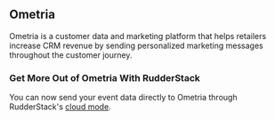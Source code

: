 ## Ometria

Ometria is a customer data and marketing platform that helps retailers increase CRM revenue by sending personalized marketing messages throughout the customer journey.

### Get More Out of Ometria With RudderStack

You can now send your event data directly to Ometria through RudderStack's [cloud mode](https://docs.rudderstack.com/get-started/rudderstack-connection-modes#cloud-mode).
